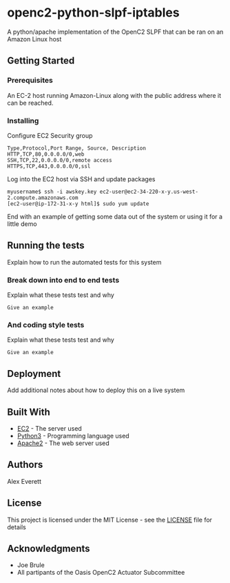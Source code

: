 # openc2-python-slpf-iptables
A python/apache implementation of the OpenC2 SLPF that can be ran on an Amazon Linux host

## Getting Started

### Prerequisites

An EC-2 host running Amazon-Linux along with the public address where it can be reached.

### Installing
Configure EC2 Security group

```
Type,Protocol,Port Range, Source, Description
HTTP,TCP,80,0.0.0.0/0,web
SSH,TCP,22,0.0.0.0/0,remote access
HTTPS,TCP,443,0.0.0.0/0,ssl
```

Log into the EC2 host via SSH and update packages

```
myusername$ ssh -i awskey.key ec2-user@ec2-34-220-x-y.us-west-2.compute.amazonaws.com
[ec2-user@ip-172-31-x-y html]$ sudo yum update
```

End with an example of getting some data out of the system or using it for a little demo

## Running the tests

Explain how to run the automated tests for this system

### Break down into end to end tests

Explain what these tests test and why

```
Give an example
```

### And coding style tests

Explain what these tests test and why

```
Give an example
```

## Deployment

Add additional notes about how to deploy this on a live system

## Built With

* [EC2](http://aws.amazon.com/) - The server used
* [Python3](https://www.python.org/) - Programming language used
* [Apache2](https://www.apache.org) - The web server used


## Authors
Alex Everett

## License

This project is licensed under the MIT License - see the [LICENSE](LICENSE) file for details

## Acknowledgments

* Joe Brule
* All partipants of the Oasis OpenC2 Actuator Subcommittee
